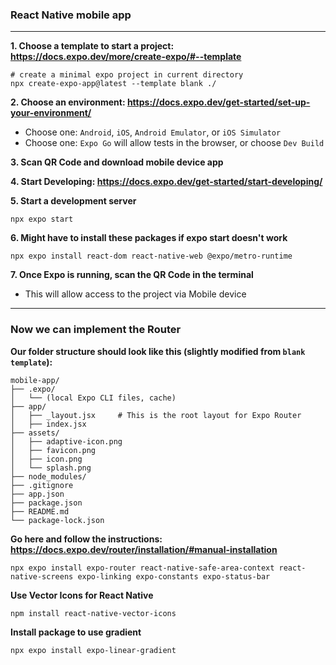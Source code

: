 ### React Native mobile app  
---  

**1. Choose a template to start a project:  https://docs.expo.dev/more/create-expo/#--template**
```
# create a minimal expo project in current directory
npx create-expo-app@latest --template blank ./
```

**2. Choose an environment: https://docs.expo.dev/get-started/set-up-your-environment/**
 - Choose one: `Android`, `iOS`, `Android Emulator`, or `iOS Simulator`  
 - Choose one:  `Expo Go` will allow tests in the browser, or choose `Dev Build`  

**3. Scan QR Code and download mobile device app**  

**4. Start Developing: https://docs.expo.dev/get-started/start-developing/**  

**5. Start a development server**
```
npx expo start
```  
 **6. Might have to install these packages if expo start doesn't work**  
 ```
npx expo install react-dom react-native-web @expo/metro-runtime
 ```  

 **7. Once Expo is running, scan the QR Code in the terminal**  
  - This will allow access to the project via Mobile device  

---  
### Now we can implement the Router  

**Our folder structure should look like this (slightly modified from `blank template`):**
``` 
mobile-app/
├── .expo/
│   └── (local Expo CLI files, cache)
├── app/
│   ├── _layout.jsx     # This is the root layout for Expo Router
│   ├── index.jsx
├── assets/
│   ├── adaptive-icon.png
│   ├── favicon.png
│   ├── icon.png
│   └── splash.png
├── node_modules/
├── .gitignore
├── app.json
├── package.json
├── README.md
└── package-lock.json
```

**Go here and follow the instructions:**
**https://docs.expo.dev/router/installation/#manual-installation**
```
npx expo install expo-router react-native-safe-area-context react-native-screens expo-linking expo-constants expo-status-bar
```  
**Use Vector Icons for React Native**
```
npm install react-native-vector-icons
```
**Install package to use gradient**
```
npx expo install expo-linear-gradient
```


